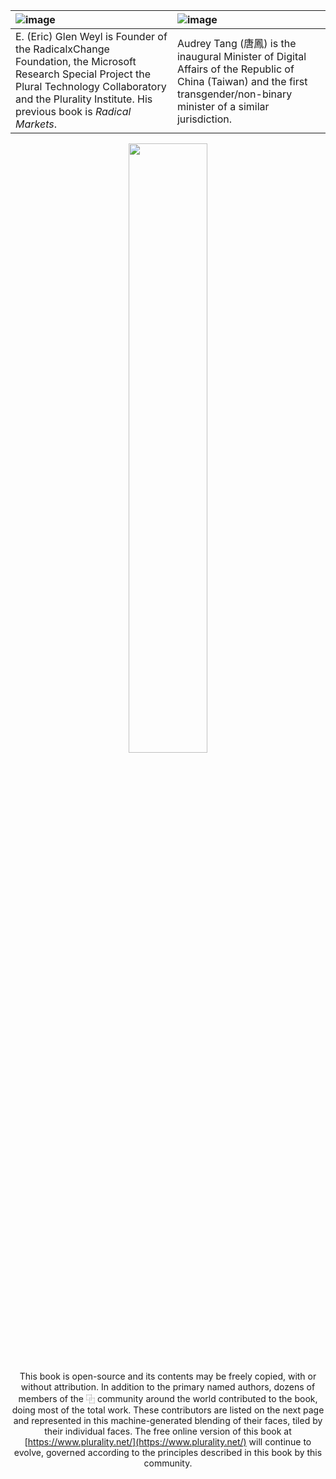 | ![image](https://github.com/pluralitybook/plurality/blob/main/figs/author-Glen.png)                                                                                                     | ![image](https://github.com/pluralitybook/plurality/blob/main/figs/author-Audrey.png)                                                            |
| :---------------------------------------------------------------------------------------------------------------------------------------------------------------------------------------------------------------- | :----------------------------------------------------------------------------------------------------------------------------------------------------------------------- |
| E. (Eric) Glen Weyl is Founder of the RadicalxChange Foundation, the Microsoft Research Special Project the Plural Technology Collaboratory and the Plurality Institute.  His previous book is *Radical Markets*. | Audrey Tang (唐鳳) is the inaugural Minister of Digital Affairs of the Republic of China (Taiwan) and the first transgender/non-binary minister of a similar jurisdiction. |

<div align="center">
<img width="50%" src="https://github.com/pluralitybook/plurality/blob/main/figs/author-Community.png">

This book is open-source and its contents may be freely copied, with or without attribution.  In addition to the primary named authors, dozens of members of the ⿻ community around the world contributed to the book, doing most of the total work.  These contributors are listed on the next page and represented in this machine-generated blending of their faces, tiled by their individual faces.  The free online version of this book at [https://www.plurality.net/](https://www.plurality.net/) will continue to evolve, governed according to the principles described in this book by this community.
</div>
